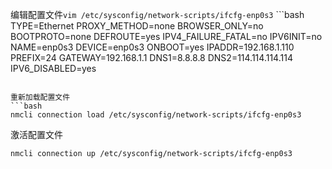 编辑配置文件`vim /etc/sysconfig/network-scripts/ifcfg-enp0s3` ```bash TYPE=Ethernet PROXY_METHOD=none BROWSER_ONLY=no BOOTPROTO=none DEFROUTE=yes IPV4_FAILURE_FATAL=no IPV6INIT=no NAME=enp0s3 DEVICE=enp0s3 ONBOOT=yes IPADDR=192.168.1.110 PREFIX=24 GATEWAY=192.168.1.1 DNS1=8.8.8.8 DNS2=114.114.114.114 IPV6_DISABLED=yes
```

重新加载配置文件
```bash
nmcli connection load /etc/sysconfig/network-scripts/ifcfg-enp0s3
```

激活配置文件
```bash
nmcli connection up /etc/sysconfig/network-scripts/ifcfg-enp0s3
```
